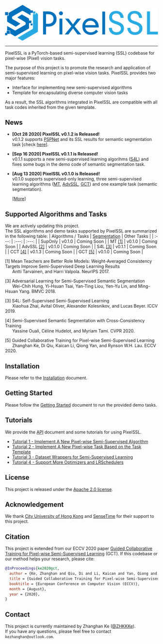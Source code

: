 <div align="center">
  <img src="docs/img/pixelssl-logo.png" width="650"/>
</div>

---

PixelSSL is a PyTorch-based semi-supervised learning (SSL) codebase for pixel-wise (Pixel) vision tasks.

The purpose of this project is to promote the research and application of semi-supervised learning on pixel-wise vision tasks. PixelSSL provides two major features:
- Interface for implementing new semi-supervised algorithms
- Template for encapsulating diverse computer vision tasks

As a result, the SSL algorithms integrated in PixelSSL are compatible with all task codes inherited from the given template. 

<!-- This project includes the code of our ECCV 2020 paper [Guided Collaborative Training for Pixel-wise Semi-Supervised Learning](https://arxiv.org/abs/2008.05258) (GCT). -->

## News
- **[Oct 28 2020] PixelSSL v0.1.2 is Released!**  
  v0.1.2 supports [PSPNet](https://arxiv.org/abs/1612.01105) and its SSL results for semantic segmentation task [check [here](task/sseg)].
  
- **[Sep 16 2020] PixelSSL v0.1.1 is Released!**  
  v0.1.1 supports a new semi-supervised learning algorihms ([S4L](https://arxiv.org/abs/1905.03670)) and fixes some bugs in the demo code of semantic segmentation task.
  
- **[Aug 13 2020] PixelSSL v0.1.0 is Released!**  
  v0.1.0 supports supervised-only learning, three semi-supervised learning algorithms 
  ([MT](https://arxiv.org/abs/1703.01780), 
  [AdvSSL](https://arxiv.org/abs/1802.07934), 
  [GCT](https://arxiv.org/abs/2008.05258)) 
  and one example task (semantic segmentation).

  [[More](docs/updates.md)]


## Supported Algorithms and Tasks
We are actively updating this project.  
The SSL algorithms and demo tasks supported by PixelSSL are summarized in the following table: 
| Algorithms / Tasks | [Segmentation](task/sseg) | Other Tasks | 
| :---: | :---: | :---: |
| SupOnly | v0.1.0 | Coming Soon |
| MT [[1]](https://arxiv.org/abs/1703.01780) | v0.1.0 | Coming Soon |
| AdvSSL [[2]](https://arxiv.org/abs/1802.07934) | v0.1.0 | Coming Soon |
| S4L [[3]](https://arxiv.org/abs/1905.03670) | v0.1.1 | Coming Soon | 
| CCT [[4]](https://arxiv.org/abs/2003.09005) | v0.1.3 | Coming Soon |
| GCT [[5]](https://arxiv.org/abs/2008.05258) | v0.1.0 | Coming Soon |


[1] Mean Teachers are Better Role Models: Weight-Averaged Consistency Targets Improve Semi-Supervised Deep Learning Results  
&nbsp;&nbsp;&nbsp;&nbsp;&nbsp;&nbsp;Antti Tarvainen, and Harri Valpola. NeurIPS 2017.

[3] Adversarial Learning for Semi-Supervised Semantic Segmentation  
&nbsp;&nbsp;&nbsp;&nbsp;&nbsp;&nbsp;Wei-Chih Hung, Yi-Hsuan Tsai, Yan-Ting Liou, Yen-Yu Lin, and Ming-Hsuan Yang. BMVC 2018.  

[3] S4L: Self-Supervised Semi-Supervised Learning  
&nbsp;&nbsp;&nbsp;&nbsp;&nbsp;&nbsp;Xiaohua Zhai, Avital Oliver, Alexander Kolesnikov, and Lucas Beyer. ICCV 2019.  

[4] Semi-Supervised Semantic Segmentation with Cross-Consistency Training  
&nbsp;&nbsp;&nbsp;&nbsp;&nbsp;&nbsp;Yassine Ouali, Céline Hudelot, and Myriam Tami. CVPR 2020.

[5] Guided Collaborative Training for Pixel-wise Semi-Supervised Learning  
&nbsp;&nbsp;&nbsp;&nbsp;&nbsp;&nbsp;Zhanghan Ke, Di Qiu, Kaican Li, Qiong Yan, and Rynson W.H. Lau. ECCV 2020.


## Installation
Please refer to the [Installation](docs/installation.md) document.  


## Getting Started
Please follow the [Getting Started](docs/getting_started.md) document to run the provided demo tasks.


## Tutorials
We provide the [API](docs/api.md) document and some tutorials for using PixelSSL.
- [Tutorial 1 - Implement A New Pixel-wise Semi-Supervised Algorithm](docs/tutorial/tutorial-1.md)
- [Tutorial 2 - Implement A New Pixel-wise Task Based on the Task Template](docs/tutorial/tutorial-2.md)
- [Tutorial 3 - Dataset Wrappers for Semi-Supervised Learning](docs/tutorial/tutorial-3.md)
- [Tutorial 4 - Support More Optimizers and LRSchedulers](docs/tutorial/tutorial-4.md)


## License
This project is released under the [Apache 2.0 license](LICENSE).


## Acknowledgement
We thank [City University of Hong Kong](https://www.cityu.edu.hk/) and [SenseTime](https://www.sensetime.com/) for their support to this project.


## Citation
This project is extended from our ECCV 2020 paper [Guided Collaborative Training for Pixel-wise Semi-Supervised Learning](https://arxiv.org/abs/2008.05258) (GCT). If this codebase or our method helps your research, please cite:

```bibtex
@InProceedings{ke2020gct,
  author = {Ke, Zhanghan and Qiu, Di and Li, Kaican and Yan, Qiong and Lau, Rynson W.H.},
  title = {Guided Collaborative Training for Pixel-wise Semi-Supervised Learning},
  booktitle = {European Conference on Computer Vision (ECCV)},
  month = {August},
  year = {2020},
}
```

## Contact
This project is currently maintained by Zhanghan Ke ([@ZHKKKe](https://github.com/ZHKKKe)).  
If you have any questions, please feel free to contact `kezhanghan@outlook.com`.
